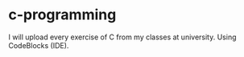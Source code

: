 # c-programming
I will upload every exercise of C from my classes at university. Using CodeBlocks (IDE).
